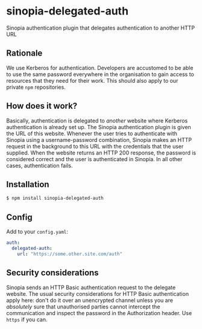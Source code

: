 # sinopia-delegated-auth

Sinopia authentication plugin that delegates authentication to another HTTP URL

## Rationale

We use Kerberos for authentication. Developers are accustomed to be able to use
the same password everywhere in the organisation to gain access to resources
that they need for their work. This should also apply to our private `npm`
repositories.

## How does it work?

Basically, authentication is delegated to *another* website where Kerberos
authentication is already set up. The Sinopia authentication plugin is given
the URL of this website. Whenever the user tries to authenticate with Sinopia
using a username-password combination, Sinopia makes an HTTP request in the
background to this URL with the credentials that the user supplied. When the
website returns an HTTP 200 response, the password is considered correct and
the user is authenticated in Sinopia. In all other cases, authentication fails.

## Installation

```sh
$ npm install sinopia-delegated-auth
```

## Config

Add to your `config.yaml`:

```yaml
auth:
  delegated-auth:
    url: "https://some.other.site.com/auth"
```

## Security considerations

Sinopia sends an HTTP Basic authentication request to the delegate website. The
usual security considerations for HTTP Basic authentication apply here: don't
do it over an unencrypted channel unless you are *absolutely* sure that
unauthorised parties cannot intercept the communication and inspect the
password in the Authorization header. Use `https` if you can. 
